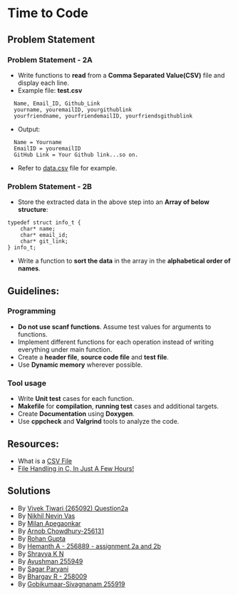 # Time to Code

## Problem Statement

### Problem Statement - 2A
* Write functions to **read** from a **Comma Separated Value(CSV)** file and display each line.
* Example file: **test.csv**
```
  Name, Email_ID, Github_Link
  yourname, youremailID, yourgithublink
  yourfriendname, yourfriendemailID, yourfriendsgithublink
```
* Output:
```
  Name = Yourname
  EmailID = youremailID
  GitHub Link = Your Github link...so on.
```
* Refer to [data.csv](data.csv) file for example.

### Problem Statement - 2B
* Store the extracted data in the above step into an **Array of below structure**:
```
typedef struct info_t {
    char* name;
    char* email_id;
    char* git_link;
} info_t;
```
* Write a function to **sort the data** in the array in the **alphabetical order of names**.

## Guidelines:
### Programming
* **Do not use scanf functions**. Assume test values for arguments to functions.
* Implement different functions for each operation instead of writing everything under main function.
* Create a **header file**,  **source code file** and **test file**.
* Use **Dynamic memory** wherever possible.

### Tool usage
* Write **Unit test** cases for each function.
* **Makefile** for **compilation**, **running test** cases and additional targets.
* Create **Documentation** using **Doxygen**.
* Use **cppcheck** and **Valgrind** tools to analyze the code.


## Resources:
* What is a [CSV File](https://www.howtogeek.com/348960/what-is-a-csv-file-and-how-do-i-open-it/)
* [File Handling in C, In Just A Few Hours!](https://aticleworld.com/file-handling-in-c/)

## Solutions
* By [Vivek Tiwari (265092) Question2a](https://github.com/Tiwari007/L-T-Week-Modules/tree/master/Week%203)
* By [Nikhil Nevin Vas](https://github.com/nikhilvas123/MiniProject_Template/tree/solution_2a/Example_Programs/programming_concpets/Questions_2a)
* By [Milan Apegaonkar](https://github.com/255934/Q_2_sol/tree/master)
* By [Arnob Chowdhury-256131](https://github.com/arc-arnob/LnT-Assignments/tree/master/Questions_2a)
* By [Rohan Gupta](https://github.com/256018/Question2)
* By [Hemanth A - 256889 - assignment 2a and 2b](https://github.com/hemanth-asapu/demoproj1/tree/main/assignment_2a_2b)
* By [Shravya K N](https://github.com/28-shravya/Solution-for-Question2a-StepIn.git)
* By [Ayushman 255949](https://github.com/255949/CSV_Read)
* By [Sagar Paryani](https://github.com/ParyaniSagar/Data-from-CSV-File)
* By [Bhargav R - 258009](https://github.com/bgvmysore/csv_struct_ltts_stepin)
* By [Gobikumaar-Sivagnanam 255919](https://github.com/Gobikumaar-Sivagnanam/Learnings-Week-3)